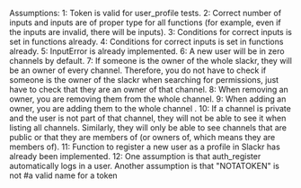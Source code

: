 Assumptions:
1: Token is valid for user_profile tests.
2: Correct number of inputs and inputs are of proper type for all functions (for example, even if the inputs are invalid, there will be inputs).
3: Conditions for correct inputs is set in functions already.
4: Conditions for correct inputs is set in functions already.
5: InputError is already implemented.
6: A new user will be in zero channels by default.
7: If someone is the owner of the whole slackr, they will be an owner of every channel. Therefore, you do not have to check if someone is the owner of the slackr when searching for permissions, just have to check that they are an owner of that channel. 
8: When removing an owner, you are removing them from the whole channel.
9: When adding an owner, you are adding them to the whole channel .
10: If a channel is private and the user is not part of that channel, they will not be able to see it when listing all channels. Similarly, they will only be able to see channels that are public or that they are members of (or owners of, which means they are members of).
11: Function to register a new user as a profile in Slackr has already been implemented.
12: One assumption is that auth_register automatically logs in a user. Another assumption is that "NOTATOKEN" is not
#a valid name for a token
